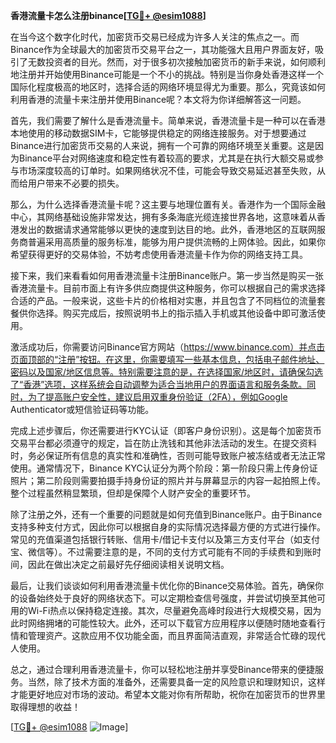 **香港流量卡怎么注册binance[[TG💪+ @esim1088](https://t.me/s/esim1088)]**

在当今这个数字化时代，加密货币交易已经成为许多人关注的焦点之一。而Binance作为全球最大的加密货币交易平台之一，其功能强大且用户界面友好，吸引了无数投资者的目光。然而，对于很多初次接触加密货币的新手来说，如何顺利地注册并开始使用Binance可能是一个不小的挑战。特别是当你身处香港这样一个国际化程度极高的地区时，选择合适的网络环境显得尤为重要。那么，究竟该如何利用香港的流量卡来注册并使用Binance呢？本文将为你详细解答这一问题。

首先，我们需要了解什么是香港流量卡。简单来说，香港流量卡是一种可以在香港本地使用的移动数据SIM卡，它能够提供稳定的网络连接服务。对于想要通过Binance进行加密货币交易的人来说，拥有一个可靠的网络环境至关重要。这是因为Binance平台对网络速度和稳定性有着较高的要求，尤其是在执行大额交易或参与市场深度较高的订单时。如果网络状况不佳，可能会导致交易延迟甚至失败，从而给用户带来不必要的损失。

那么，为什么选择香港流量卡呢？这主要与地理位置有关。香港作为一个国际金融中心，其网络基础设施非常发达，拥有多条海底光缆连接世界各地，这意味着从香港发出的数据请求通常能够以更快的速度到达目的地。此外，香港地区的互联网服务商普遍采用高质量的服务标准，能够为用户提供流畅的上网体验。因此，如果你希望获得更好的交易体验，不妨考虑使用香港流量卡作为你的网络支持工具。

接下来，我们来看看如何用香港流量卡注册Binance账户。第一步当然是购买一张香港流量卡。目前市面上有许多供应商提供这种服务，你可以根据自己的需求选择合适的产品。一般来说，这些卡片的价格相对实惠，并且包含了不同档位的流量套餐供你选择。购买完成后，按照说明书上的指示插入手机或其他设备中即可激活使用。

激活成功后，你需要访问Binance官方网站（https://www.binance.com）并点击页面顶部的“注册”按钮。在这里，你需要填写一些基本信息，包括电子邮件地址、密码以及国家/地区信息等。特别需要注意的是，在选择国家/地区时，请确保勾选了“香港”选项，这样系统会自动调整为适合当地用户的界面语言和服务条款。同时，为了提高账户安全性，建议启用双重身份验证（2FA），例如Google Authenticator或短信验证码等功能。

完成上述步骤后，你还需要进行KYC认证（即客户身份识别）。这是每个加密货币交易平台都必须遵守的规定，旨在防止洗钱和其他非法活动的发生。在提交资料时，务必保证所有信息的真实性和准确性，否则可能导致账户被冻结或者无法正常使用。通常情况下，Binance KYC认证分为两个阶段：第一阶段只需上传身份证照片；第二阶段则需要拍摄手持身份证的照片并与屏幕显示的内容一起拍照上传。整个过程虽然稍显繁琐，但却是保障个人财产安全的重要环节。

除了注册之外，还有一个重要的问题就是如何充值到Binance账户。由于Binance支持多种支付方式，因此你可以根据自身的实际情况选择最方便的方式进行操作。常见的充值渠道包括银行转账、信用卡/借记卡支付以及第三方支付平台（如支付宝、微信等）。不过需要注意的是，不同的支付方式可能有不同的手续费和到账时间，因此在做出决定之前最好先仔细阅读相关说明文档。

最后，让我们谈谈如何利用香港流量卡优化你的Binance交易体验。首先，确保你的设备始终处于良好的网络状态下。可以定期检查信号强度，并尝试切换至其他可用的Wi-Fi热点以保持稳定连接。其次，尽量避免高峰时段进行大规模交易，因为此时网络拥堵的可能性较大。此外，还可以下载官方应用程序以便随时随地查看行情和管理资产。这款应用不仅功能全面，而且界面简洁直观，非常适合忙碌的现代人使用。

总之，通过合理利用香港流量卡，你可以轻松地注册并享受Binance带来的便捷服务。当然，除了技术方面的准备外，还需要具备一定的风险意识和理财知识，这样才能更好地应对市场的波动。希望本文能对你有所帮助，祝你在加密货币的世界里取得理想的收益！

[[TG💪+ @esim1088](https://t.me/s/esim1088) ![Image](https://i.postimg.cc/4NQfJmqS/Snipaste-2025-05-13-00-14-12.png)]
